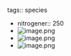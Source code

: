tags:: species

- nitrogener:: 250
- ![image.png](https://peach-geographical-bat-397.mypinata.cloud/ipfs/QmYcVAErcg1D2iXsNSj62FZEQJn5bREDzGAcyvoBpuaBeS)
- ![image.png](https://peach-geographical-bat-397.mypinata.cloud/ipfs/QmU6u5WptKJa1dnHDJVUL9SjcFiqUKzen7oipqghCLgZEb)
- ![image.png](https://peach-geographical-bat-397.mypinata.cloud/ipfs/QmQyy9jDFtDHpg5M1L5wo4foR22AVGTYjunZ7REmAgQdwT)